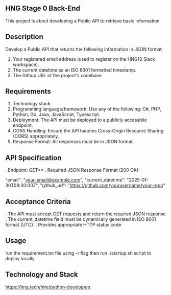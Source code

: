 ## HNG Stage 0 Back-End

This project is about developing a Public API to retrieve basic information

## Description

Develop a Public API that returns the following information in JSON format:
1. Your registered email address (used to register on the HNG12 Slack workspace).
2. The current datetime as an ISO 8601 formatted timestamp.
3. The Github URL of the project's codebase.

## Requirements
1. Technology stack:
2. Programming language/framework: Use any of the following: C#, PHP, Python, Go, Java, JavaScript, Typescript.
3. Deployment: The API must be deployed to a publicly accessible endpoint.
4. CORS Handling: Ensure the API handles Cross-Origin Resource Sharing (CORS) appropriately.
5. Response Format: All responses must be in JSON format.

## API Specification 
. Endpoint: GET**
. Required JSON Response Format (200 OK):

"email": "your-email@example.com",
"current_datetime": "2025-01-30T09:30:00Z",
"github_url": "<https://github.com/yourusername/your-repo>"

## Acceptance Criteria 
. The API must accept GET requests and return the required JSON response 
. The current_datetime field must be dynamically generated in ISO 8601 format (UTC).
. Provides appropriate HTTP status code

## Usage

run the requirement.txt file using -r flag
then run ./startup.sh script to deploy locally 

## Technology and Stack

<https://hng.tech/hire/python-developers>
